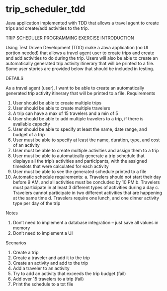 # trip_scheduler_tdd
Java application implemented with TDD that allows a travel agent to create trips and create/add activities to the trip.

TRIP SCHEDULER PROGRAMMING EXERCISE
INTRODUCTION

Using Test Driven Development (TDD) make a Java application (no UI portion needed) that allows a travel agent user to create trips and create and add activities to do during the trip. Users will also be able to create an automatically generated trip activity itinerary that will be printed to a file. Some user stories are provided below that should be included in testing.
 
DETAILS
 
As a travel agent (user), I want to be able to create an automatically generated trip activity itinerary that will be printed to a file.
Requirements
1.	User should be able to create multiple trips 
2.	User should be able to create multiple travelers 
3.	A trip can have a max of 15 travelers and a min of 5
4.	User should be able to add multiple travelers to a trip, if there is available capacity 
5.	User should be able to specify at least the name, date range, and budget of a trip
6.	User must be able to specify at least the name, duration, type, and cost of an activity
7.	User must be able to create multiple activities and assign them to a trip
8.	User must be able to automatically generate a trip schedule that displays all the trip’s activities and participants, with the assigned timeslots that were calculated for each activity   
9.	User must be able to see the generated schedule printed to a file
10.	Automatic schedule requirements:
a.	Travelers should not start their day before 9 AM, and all activities must be concluded by 10 PM
b.	Travelers must participate in at least 3 different types of activities during a day
c.	Travelers cannot participate in two different activities that are happening at the same time
d.	Travelers require one lunch, and one dinner activity type per day of the trip

Notes
1.	Don’t need to implement a database integration – just save all values in memory
2.	Don’t need to implement a UI


Scenarios 
1.	Create a trip
2.	Create a traveler and add it to the trip
3.	Create an activity and add to the trip
4.	Add a traveler to an activity
5.	Try to add an activity that exceeds the trip budget (fail)
6.	Add over 15 travelers to a trip (fail)
7.	Print the schedule to a txt file

